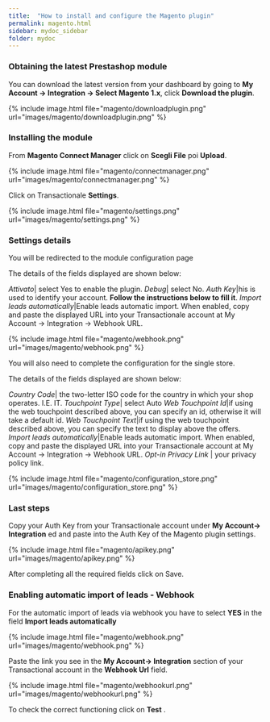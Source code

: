 ```yaml
---
title:  "How to install and configure the Magento plugin"
permalink: magento.html
sidebar: mydoc_sidebar
folder: mydoc
---
```


### Obtaining the latest Prestashop module
You can download the latest version from your dashboard by going to **My Account -> Integration -> Select Magento 1.x**, click **Download the plugin**.

{% include image.html file="magento/downloadplugin.png" url="images/magento/downloadplugin.png" %}

### Installing the module

From **Magento Connect Manager** click on **Scegli File** poi **Upload**.

{% include image.html file="magento/connectmanager.png" url="images/magento/connectmanager.png" %}

Click on Transactionale **Settings**.

{% include image.html file="magento/settings.png" url="images/magento/settings.png" %}

### Settings details

You will be redirected to the module configuration page

The details of the fields displayed are shown below:

*Attivato*| select Yes to enable the plugin.
*Debug*| select No.
*Auth Key*|his is used to identify your account. **Follow the instructions below to fill it**.
*Import leads automatically*|Enable leads automatic import. When enabled, copy and paste the displayed URL into your Transactionale account at My Account -> Integration -> Webhook URL.

{% include image.html file="magento/webhook.png" url="images/magento/webhook.png" %}

You will also need to complete the configuration for the single store.

The details of the fields displayed are shown below:

*Country Code*| the two-letter ISO code for the country in which your shop operates. I.E. IT.
*Touchpoint Type*| select Auto
*Web Touchpoint Id*|if using the web touchpoint described above, you can specify an id, otherwise it will take a default id.
*Web Touchpoint Text*|if using the web touchpoint described above, you can specify the text to display above the offers.
*Import leads automatically*|Enable leads automatic import. When enabled, copy and paste the displayed URL into your Transactionale account at My Account -> Integration -> Webhook URL.
*Opt-in Privacy Link* | your privacy policy link.

{% include image.html file="magento/configuration_store.png" url="images/magento/configuration_store.png" %}


### Last steps

Copy your Auth Key from your Transactionale account under **My Account-> Integration** ed  and paste into the Auth Key of the Magento plugin settings.

{% include image.html file="magento/apikey.png" url="images/magento/apikey.png" %}

After completing all the required fields click on Save.


### Enabling automatic import of leads - Webhook

For the automatic import of leads via webhook you have to select **YES** in the field **Import leads automatically**

{% include image.html file="magento/webhook.png" url="images/magento/webhook.png" %}

Paste the link you see in the **My Account-> Integration** section of your Transactional account in the **Webhook Url** field.

{% include image.html file="magento/webhookurl.png" url="images/magento/webhookurl.png" %}

To check the correct functioning click on **Test** .